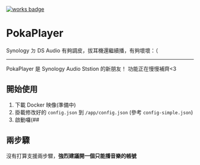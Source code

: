 [![works badge](https://cdn.rawgit.com/nikku/works-on-my-machine/v0.2.0/badge.svg)](https://github.com/nikku/works-on-my-machine)
# PokaPlayer
Synology ㄉ DS Audio 有夠調皮，拔耳機還繼續播，有夠壞壞：（

---
PokaPlayer 是 Synology Audio Ststion 的新朋友！
功能正在慢慢補齊<3
## 開始使用
1. 下載 Docker 映像(準備中)
2. 掛載修改好的 `config.json` 到 `/app/config.json` (參考 `config-simple.json`)
3. 啟動囉(##
## 兩步驟
沒有打算支援兩步驟，**強烈建議開一個只能播音樂的帳號**